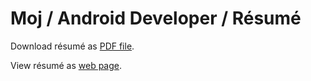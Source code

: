 # Moj / Android Developer / Résumé

Download résumé as [PDF file](https://github.com/MojRoid/RESUME/raw/master/Moj%20Abubakr%20-%20resume.pdf).

View résumé as [web page](https://cdn.rawgit.com/MojRoid/RESUME/d4fbabdc947fdaee6d0e15448b3a9dcee3696d19/Moj%20Abubakr%20-%20resume.html).